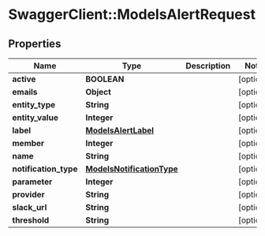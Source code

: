 # SwaggerClient::ModelsAlertRequest

## Properties
Name | Type | Description | Notes
------------ | ------------- | ------------- | -------------
**active** | **BOOLEAN** |  | [optional] 
**emails** | **Object** |  | [optional] 
**entity_type** | **String** |  | [optional] 
**entity_value** | **Integer** |  | [optional] 
**label** | [**ModelsAlertLabel**](ModelsAlertLabel.md) |  | [optional] 
**member** | **Integer** |  | [optional] 
**name** | **String** |  | [optional] 
**notification_type** | [**ModelsNotificationType**](ModelsNotificationType.md) |  | [optional] 
**parameter** | **Integer** |  | [optional] 
**provider** | **String** |  | [optional] 
**slack_url** | **String** |  | [optional] 
**threshold** | **String** |  | [optional] 


